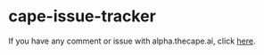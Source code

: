 # cape-issue-tracker
If you have any comment or issue with alpha.thecape.ai, click [here](https://github.com/bloomsburyai/cape-issue-tracker/issues).
